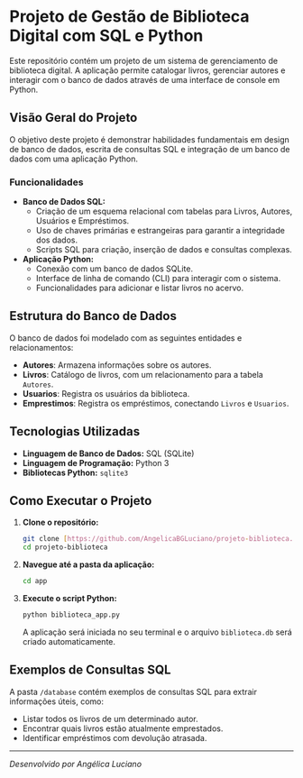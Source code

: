 # Projeto de Gestão de Biblioteca Digital com SQL e Python

Este repositório contém um projeto de um sistema de gerenciamento de biblioteca digital. A aplicação permite catalogar livros, gerenciar autores e interagir com o banco de dados através de uma interface de console em Python.

## Visão Geral do Projeto

O objetivo deste projeto é demonstrar habilidades fundamentais em design de banco de dados, escrita de consultas SQL e integração de um banco de dados com uma aplicação Python.

### Funcionalidades

* **Banco de Dados SQL:**
    * Criação de um esquema relacional com tabelas para Livros, Autores, Usuários e Empréstimos.
    * Uso de chaves primárias e estrangeiras para garantir a integridade dos dados.
    * Scripts SQL para criação, inserção de dados e consultas complexas.
* **Aplicação Python:**
    * Conexão com um banco de dados SQLite.
    * Interface de linha de comando (CLI) para interagir com o sistema.
    * Funcionalidades para adicionar e listar livros no acervo.

## Estrutura do Banco de Dados

O banco de dados foi modelado com as seguintes entidades e relacionamentos:

* **Autores**: Armazena informações sobre os autores.
* **Livros**: Catálogo de livros, com um relacionamento para a tabela `Autores`.
* **Usuarios**: Registra os usuários da biblioteca.
* **Emprestimos**: Registra os empréstimos, conectando `Livros` e `Usuarios`.

<!--
![Diagrama do Banco de Dados](URL_PARA_UMA_IMAGEM_DO_SEU_DIAGRAMA)
*(Opcional, mas altamente recomendado: crie um diagrama simples em uma ferramenta como dbdiagram.io ou draw.io, salve como imagem e adicione ao seu repositório para exibir aqui.)*
-->
## Tecnologias Utilizadas

* **Linguagem de Banco de Dados:** SQL (SQLite)
* **Linguagem de Programação:** Python 3
* **Bibliotecas Python:** `sqlite3`

## Como Executar o Projeto

1.  **Clone o repositório:**
    ```bash
    git clone [https://github.com/AngelicaBGLuciano/projeto-biblioteca.git]
    cd projeto-biblioteca
    ```

2.  **Navegue até a pasta da aplicação:**
    ```bash
    cd app
    ```

3.  **Execute o script Python:**
    ```bash
    python biblioteca_app.py
    ```
    A aplicação será iniciada no seu terminal e o arquivo `biblioteca.db` será criado automaticamente.

## Exemplos de Consultas SQL

A pasta `/database` contém exemplos de consultas SQL para extrair informações úteis, como:

* Listar todos os livros de um determinado autor.
* Encontrar quais livros estão atualmente emprestados.
* Identificar empréstimos com devolução atrasada.

---
*Desenvolvido por Angélica Luciano*
